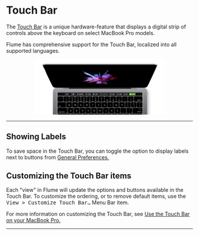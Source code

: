 # Touch Bar

The [Touch Bar](https://support.apple.com/en-us/HT207055) is a unique hardware-feature that displays a digital strip of controls above the keyboard on select MacBook Pro models.

Flume has comprehensive support for the Touch Bar, localized into all supported languages.

<p style="text-align: center; margin-top: 1em;"><img src="/misc/assets/touchbar.png" width="70%" height="70%" /> </p>

------

## Showing Labels

To save space in the Touch Bar, you can toggle the option to display labels next to buttons from [General Preferences.](/preferences/general.md#show-labels-in-touch-bar)

## Customizing the Touch Bar items

Each "view" in Flume will update the options and buttons available in the Touch Bar. To customize the ordering, or to remove default items, use the <kbd>View > Customize Touch Bar…</kbd> Menu Bar item.

For more information on customizing the Touch Bar, see [Use the Touch Bar on your MacBook Pro.](https://support.apple.com/en-us/HT207055)
 
------